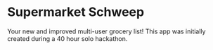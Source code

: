 # Supermarket Schweep

Your new and improved multi-user grocery list!
This app was initially created during a 40 hour solo hackathon.

